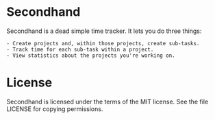 # Secondhand

Secondhand is a dead simple time tracker. It lets you do three things:

    - Create projects and, within those projects, create sub-tasks.
    - Track time for each sub-task within a project.
    - View statistics about the projects you're working on.


# License

Secondhand is licensed under the terms of the MIT license. See the file LICENSE for copying permissions.
